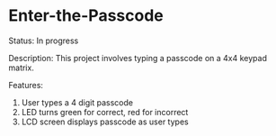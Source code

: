 # Enter-the-Passcode
Status: In progress

Description:
This project involves typing a passcode on a 4x4 keypad matrix.

Features: 
  1) User types a 4 digit passcode
  2) LED turns green for correct, red for incorrect
  3) LCD screen displays passcode as user types
  
 
